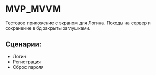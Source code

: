 # MVP_MVVM

Тестовое приложение с экраном для Логина. 
Походы на сервер и сохранение в бд закрыты заглушками.

## Сценарии:
- Логин
- Регистрация
- Сброс пароля

